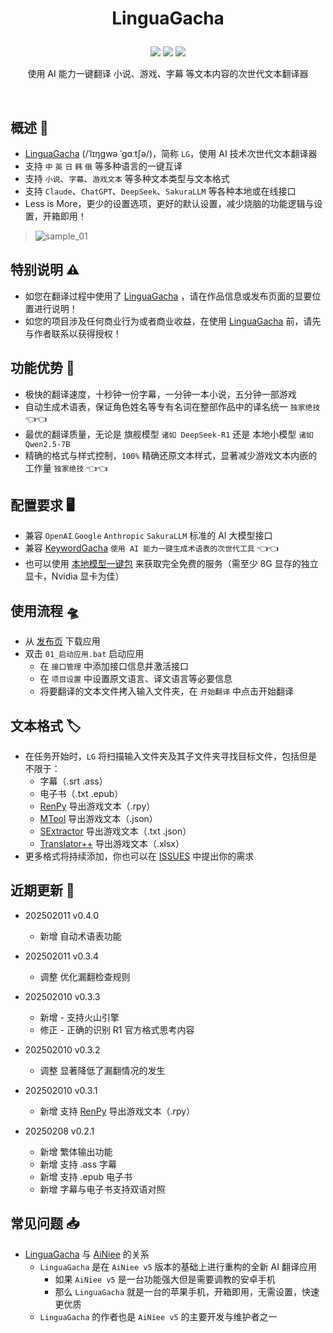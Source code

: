 <h1><p align='center' >LinguaGacha</p></h1>
<div align=center><img src="https://img.shields.io/github/v/release/neavo/LinguaGacha"/>   <img src="https://img.shields.io/github/license/neavo/LinguaGacha"/>   <img src="https://img.shields.io/github/stars/neavo/LinguaGacha"/></div>
<p align='center'>使用 AI 能力一键翻译 小说、游戏、字幕 等文本内容的次世代文本翻译器</p>


&ensp;
&ensp;


## 概述 📢
- [LinguaGacha](https://github.com/neavo/LinguaGacha) (/ˈlɪŋɡwə ˈɡɑːtʃə/)，简称 `LG`，使用 AI 技术次世代文本翻译器
- 支持 `中` `英` `日` `韩` `俄` 等多种语言的一键互译
- 支持 `小说`、`字幕`、`游戏文本` 等多种文本类型与文本格式
- 支持 `Claude`、`ChatGPT`、`DeepSeek`、`SakuraLLM` 等各种本地或在线接口
- Less is More，更少的设置选项，更好的默认设置，减少烧脑的功能逻辑与设置，开箱即用！

> ![sample_01](https://github.com/user-attachments/assets/dce4243a-2f4a-444b-a337-8d6c005790b9)

## 特别说明 ⚠️
- 如您在翻译过程中使用了 [LinguaGacha](https://github.com/neavo/LinguaGacha) ，请在作品信息或发布页面的显要位置进行说明！
- 如您的项目涉及任何商业行为或者商业收益，在使用 [LinguaGacha](https://github.com/neavo/LinguaGacha)  前，请先与作者联系以获得授权！

## 功能优势 📌
- 极快的翻译速度，十秒钟一份字幕，一分钟一本小说，五分钟一部游戏
- 自动生成术语表，保证角色姓名等专有名词在整部作品中的译名统一  `独家绝技` 👈👈
- 最优的翻译质量，无论是 旗舰模型 `诸如 DeepSeek-R1` 还是 本地小模型 `诸如 Qwen2.5-7B` 
- 精确的格式与样式控制，`100%` 精确还原文本样式，显著减少游戏文本内嵌的工作量  `独家绝技` 👈👈

## 配置要求 🖥️
- 兼容 `OpenAI` `Google` `Anthropic` `SakuraLLM` 标准的 AI 大模型接口
- 兼容 [KeywordGacha](https://github.com/neavo/KeywordGacha) `使用 AI 能力一键生成术语表的次世代工具` 👈👈
- 也可以使用 [本地模型一键包](https://github.com/neavo/OneClickLLAMA) 来获取完全免费的服务（需至少 8G 显存的独立显卡，Nvidia 显卡为佳）

## 使用流程 🛸
- 从 [发布页](https://github.com/neavo/LinguaGacha/releases) 下载应用
- 双击 `01_启动应用.bat` 启动应用
  - 在 `接口管理` 中添加接口信息并激活接口
  - 在 `项目设置` 中设置原文语言、译文语言等必要信息
  - 将要翻译的文本文件拷入输入文件夹，在 `开始翻译` 中点击开始翻译

## 文本格式 🏷️
- 在任务开始时，`LG` 将扫描输入文件夹及其子文件夹寻找目标文件，包括但是不限于：
  - 字幕（.srt .ass）
  - 电子书（.txt .epub）
  - [RenPy](https://www.renpy.org) 导出游戏文本（.rpy）
  - [MTool](https://afdian.com/a/AdventCirno) 导出游戏文本（.json）
  - [SExtractor](https://github.com/satan53x/SExtractor) 导出游戏文本（.txt .json）
  - [Translator++](https://dreamsavior.net/translator-plusplus) 导出游戏文本（.xlsx）
- 更多格式将持续添加，你也可以在 [ISSUES](https://github.com/neavo/LinguaGacha/issues) 中提出你的需求

## 近期更新 📅
- 202502011 v0.4.0
  - 新增 自动术语表功能

- 202502011 v0.3.4
  - 调整 优化漏翻检查规则

- 202502010 v0.3.3
  - 新增 - 支持火山引擎
  - 修正 - 正确的识别 R1 官方格式思考内容

- 202502010 v0.3.2
  - 调整 显著降低了漏翻情况的发生

- 202502010 v0.3.1
  - 新增 支持 [RenPy](https://www.renpy.org) 导出游戏文本（.rpy）

- 20250208 v0.2.1
  - 新增 繁体输出功能
  - 新增 支持 .ass 字幕
  - 新增 支持 .epub 电子书
  - 新增 字幕与电子书支持双语对照

## 常见问题 📥
- [LinguaGacha](https://github.com/neavo/LinguaGacha) 与 [AiNiee](https://github.com/NEKOparapa/AiNiee) 的关系
  - `LinguaGacha` 是在 `AiNiee v5` 版本的基础上进行重构的全新 AI 翻译应用
    - 如果 `AiNiee v5` 是一台功能强大但是需要调教的安卓手机
    - 那么 `LinguaGacha` 就是一台的苹果手机，开箱即用，无需设置，快速更优质
  - `LinguaGacha` 的作者也是 `AiNiee v5` 的主要开发与维护者之一
